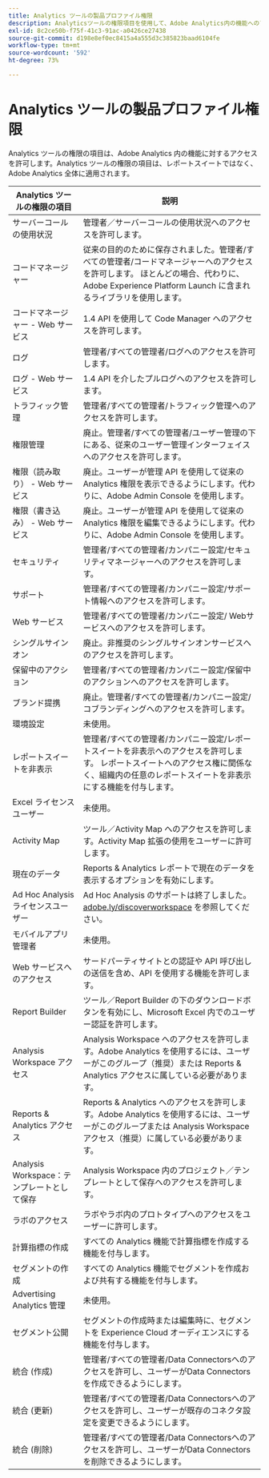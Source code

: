 ```yaml
---
title: Analytics ツールの製品プロファイル権限
description: Analyticsツールの権限項目を使用して、Adobe Analytics内の機能へのアクセスを付与します。
exl-id: 8c2ce50b-f75f-41c3-91ac-a0426ce27438
source-git-commit: d198e8ef0ec8415a4a555d3c385823baad6104fe
workflow-type: tm+mt
source-wordcount: '592'
ht-degree: 73%

---
```


# Analytics ツールの製品プロファイル権限

Analytics ツールの権限の項目は、Adobe Analytics 内の機能に対するアクセスを許可します。Analytics ツールの権限の項目は、レポートスイートではなく、Adobe Analytics 全体に適用されます。

| Analytics ツールの権限の項目 | 説明 |
|----|----|
| サーバーコールの使用状況 | 管理者／サーバーコールの使用状況へのアクセスを許可します。 |
| コードマネージャー | 従来の目的のために保存されました。管理者/すべての管理者/コードマネージャーへのアクセスを許可します。 ほとんどの場合、代わりに、Adobe Experience Platform Launch に含まれるライブラリを使用します。 |
| コードマネージャー - Web サービス | 1.4 API を使用して Code Manager へのアクセスを許可します。 |
| ログ | 管理者/すべての管理者/ログへのアクセスを許可します。 |
| ログ - Web サービス | 1.4 API を介したプルログへのアクセスを許可します。 |
| トラフィック管理 | 管理者/すべての管理者/トラフィック管理へのアクセスを許可します。 |
| 権限管理 | 廃止。管理者/すべての管理者/ユーザー管理の下にある、従来のユーザー管理インターフェイスへのアクセスを許可します。 |
| 権限（読み取り） - Web サービス | 廃止。ユーザーが管理 API を使用して従来の Analytics 権限を表示できるようにします。代わりに、Adobe Admin Console を使用します。 |
| 権限（書き込み） - Web サービス | 廃止。ユーザーが管理 API を使用して従来の Analytics 権限を編集できるようにします。代わりに、Adobe Admin Console を使用します。 |
| セキュリティ | 管理者/すべての管理者/カンパニー設定/セキュリティマネージャーへのアクセスを許可します。 |
| サポート | 管理者/すべての管理者/カンパニー設定/サポート情報へのアクセスを許可します。 |
| Web サービス | 管理者/すべての管理者/カンパニー設定/ Webサービスへのアクセスを許可します。 |
| シングルサインオン | 廃止。非推奨のシングルサインオンサービスへのアクセスを許可します。 |
| 保留中のアクション | 管理者/すべての管理者/カンパニー設定/保留中のアクションへのアクセスを許可します。 |
| ブランド提携 | 廃止。管理者/すべての管理者/カンパニー設定/コブランディングへのアクセスを許可します。 |
| 環境設定 | 未使用。 |
| レポートスイートを非表示 | 管理者/すべての管理者/カンパニー設定/レポートスイートを非表示へのアクセスを許可します。 レポートスイートへのアクセス権に関係なく、組織内の任意のレポートスイートを非表示にする機能を付与します。 |
| Excel ライセンスユーザー | 未使用。 |
| Activity Map | ツール／Activity Map へのアクセスを許可します。Activity Map 拡張の使用をユーザーに許可します。 |
| 現在のデータ | Reports &amp; Analytics レポートで現在のデータを表示するオプションを有効にします。 |
| Ad Hoc Analysis ライセンスユーザー | Ad Hoc Analysis のサポートは終了しました。[adobe.ly/discoverworkspace](https://adobe.ly/discoverworkspace) を参照してください。 |
| モバイルアプリ管理者 | 未使用。 |
| Web サービスへのアクセス | サードパーティサイトとの認証や API 呼び出しの送信を含め、API を使用する機能を許可します。 |
| Report Builder | ツール／Report Builder の下のダウンロードボタンを有効にし、Microsoft Excel 内でのユーザー認証を許可します。 |
| Analysis Workspace アクセス | Analysis Workspace へのアクセスを許可します。Adobe Analytics を使用するには、ユーザーがこのグループ（推奨）または Reports &amp; Analytics アクセスに属している必要があります。 |
| Reports &amp; Analytics アクセス | Reports &amp; Analytics へのアクセスを許可します。Adobe Analytics を使用するには、ユーザーがこのグループまたは Analysis Workspace アクセス（推奨）に属している必要があります。 |
| Analysis Workspace：テンプレートとして保存 | Analysis Workspace 内のプロジェクト／テンプレートとして保存へのアクセスを許可します。 |
| ラボのアクセス | ラボやラボ内のプロトタイプへのアクセスをユーザーに許可します。 |
| 計算指標の作成 | すべての Analytics 機能で計算指標を作成する機能を付与します。 |
| セグメントの作成 | すべての Analytics 機能でセグメントを作成および共有する機能を付与します。 |
| Advertising Analytics 管理 | 未使用。 |
| セグメント公開 | セグメントの作成時または編集時に、セグメントを Experience Cloud オーディエンスにする機能を付与します。 |
| 統合 (作成) | 管理者/すべての管理者/Data Connectorsへのアクセスを許可し、ユーザーがData Connectorsを作成できるようにします。 |
| 統合 (更新) | 管理者/すべての管理者/Data Connectorsへのアクセスを許可し、ユーザーが既存のコネクタ設定を変更できるようにします。 |
| 統合 (削除) | 管理者/すべての管理者/Data Connectorsへのアクセスを許可し、ユーザーがData Connectorsを削除できるようにします。 |
